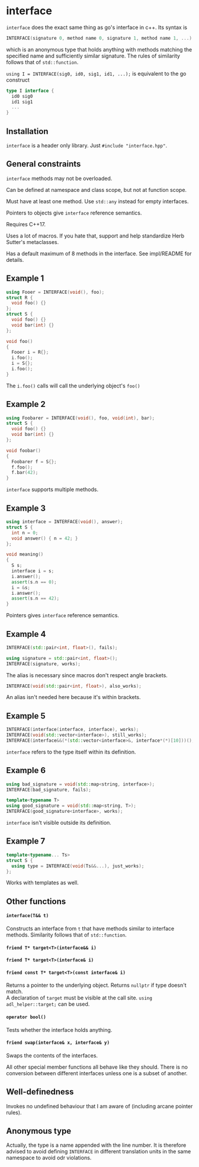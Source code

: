 # interface
`interface` does the exact same thing as go's interface in c++.
Its syntax is

````c++
INTERFACE(signature 0, method name 0, signature 1, method name 1, ...)
````

which is an anonymous type that holds anything with methods matching the specified name and sufficiently similar signature.
The rules of similarity follows that of `std::function`.

`using I = INTERFACE(sig0, id0, sig1, id1, ...);` is equivalent to the go construct

````go
type I interface {
  id0 sig0
  id1 sig1
  ...
}
````

## Installation

`interface` is a header only library. Just `#include "interface.hpp"`.

## General constraints

`interface` methods may not be overloaded.

Can be defined at namespace and class scope, but not at function scope.

Must have at least one method. Use `std::any` instead for empty interfaces.

Pointers to objects give `interface` reference semantics.

Requires C++17.

Uses a lot of macros. If you hate that, support and help standardize Herb Sutter's metaclasses.

Has a default maximum of 8 methods in the interface. See impl/README for details.

## Example 1

````c++
using Fooer = INTERFACE(void(), foo);
struct R {
  void foo() {}
};
struct S {
  void foo() {} 
  void bar(int) {}
};

void foo()
{
  Fooer i = R{};
  i.foo();
  i = S{};
  i.foo();
}
````

The `i.foo()` calls will call the underlying object's `foo()`

## Example 2

````c++
using Foobarer = INTERFACE(void(), foo, void(int), bar);
struct S {
  void foo() {}
  void bar(int) {}
};

void foobar()
{
  Foobarer f = S{};
  f.foo();
  f.bar(42);
}
````

`interface` supports multiple methods.

## Example 3

````c++
using interface = INTERFACE(void(), answer);
struct S {
  int n = 0;
  void answer() { n = 42; }
};

void meaning()
{
  S s;
  interface i = s;
  i.answer();
  assert(s.n == 0);
  i = &s;
  i.answer();
  assert(s.n == 42);
}
````

Pointers gives `interface` reference semantics.

## Example 4

````c++
INTERFACE(std::pair<int, float>(), fails);

using signature = std::pair<int, float>();
INTERFACE(signature, works);
````

The alias is necessary since macros don't respect angle brackets.

````c++
INTERFACE(void(std::pair<int, float>), also_works);
````

An alias isn't needed here because it's within brackets.

## Example 5

````c++
INTERFACE(interface(interface, interface), works);
INTERFACE(void(std::vector<interface>), still_works);
INTERFACE(interface&&(*(std::vector<interface>&, interface*(*)[10]))(), this_is_fine);
````

`interface` refers to the type itself within its definition.

## Example 6

````c++
using bad_signature = void(std::map<string, interface>);
INTERFACE(bad_signature, fails);

template<typename T>
using good_signature = void(std::map<string, T>);
INTERFACE(good_signature<interface>, works);
````

`interface` isn't visible outside its definition.

## Example 7

````c++
template<typename... Ts>
struct S {
  using type = INTERFACE(void(Ts&&...), just_works);
};
````

Works with templates as well.

## Other functions

#### `interface(T&& t)`
Constructs an interface from `t` that have methods similar to interface methods. Similarity follows that of `std::function`.

#### `friend T* target<T>(interface&& i)`
#### `friend T* target<T>(interface& i)`
#### `friend const T* target<T>(const interface& i)`
Returns a pointer to the underlying object. Returns `nullptr` if type doesn't match.  
A declaration of `target` must be visible at the call site. `using adl_helper::target;` can be used.

#### `operator bool()`
Tests whether the interface holds anything.

#### `friend swap(interface& x, interface& y)`
Swaps the contents of the interfaces.

All other special member functions all behave like they should.
There is no conversion between different interfaces unless one is a subset of another.

## Well-definedness

Invokes no undefined behaviour that I am aware of (including arcane pointer rules).

## Anonymous type

Actually, the type is a name appended with the line number. It is therefore advised to avoid defining `INTERFACE` in different translation units in the same namespace to avoid odr violations.


